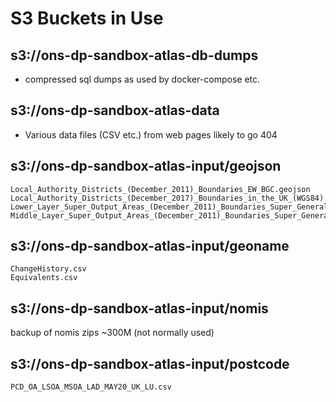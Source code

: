 # S3 Buckets in Use

## s3://ons-dp-sandbox-atlas-db-dumps

* compressed sql dumps as used by docker-compose etc.

## s3://ons-dp-sandbox-atlas-data

* Various data files (CSV etc.) from web pages likely to go 404

## s3://ons-dp-sandbox-atlas-input/geojson
```
Local_Authority_Districts_(December_2011)_Boundaries_EW_BGC.geojson
Local_Authority_Districts_(December_2017)_Boundaries_in_the_UK_(WGS84).geojson
Lower_Layer_Super_Output_Areas_(December_2011)_Boundaries_Super_Generalised_Clipped_(BSC)_EW_V3.geojson
Middle_Layer_Super_Output_Areas_(December_2011)_Boundaries_Super_Generalised_Clipped_(BSC)_EW_V3.geojson
```

## s3://ons-dp-sandbox-atlas-input/geoname
```
ChangeHistory.csv
Equivalents.csv
```

## s3://ons-dp-sandbox-atlas-input/nomis
backup of nomis zips ~300M (not normally used)


## s3://ons-dp-sandbox-atlas-input/postcode
```
PCD_OA_LSOA_MSOA_LAD_MAY20_UK_LU.csv
```
